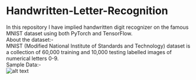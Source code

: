 # Handwritten-Letter-Recognition
In this repository I have implied handwritten digit recognizer on the famous MNIST dataset using both PyTorch and TensorFlow.<br />
About the dataset:-<br />
MNIST (Modified National Institute of Standards and Technology) dataset is a collection of 60,000 training and 10,000 testing labelled images of numerical letters 0-9.<br />
Sample Data:-<br />
![alt text](https://en.wikipedia.org/wiki/File:MnistExamples.png)
